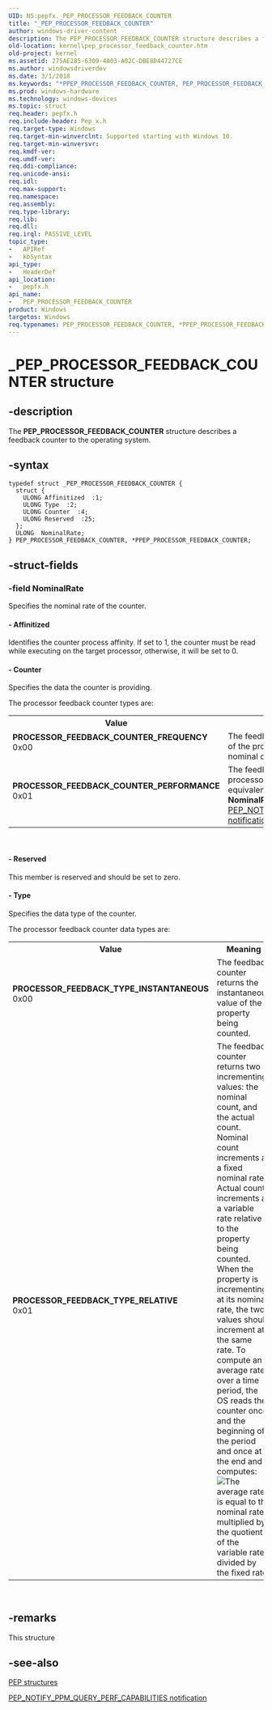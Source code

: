 ```yaml
---
UID: NS:pepfx._PEP_PROCESSOR_FEEDBACK_COUNTER
title: "_PEP_PROCESSOR_FEEDBACK_COUNTER"
author: windows-driver-content
description: The PEP_PROCESSOR_FEEDBACK_COUNTER structure describes a feedback counter to the operating system.
old-location: kernel\pep_processor_feedback_counter.htm
old-project: kernel
ms.assetid: 275AE285-6309-4A03-A02C-DBE8D44727CE
ms.author: windowsdriverdev
ms.date: 3/1/2018
ms.keywords: "*PPEP_PROCESSOR_FEEDBACK_COUNTER, PEP_PROCESSOR_FEEDBACK_COUNTER, PEP_PROCESSOR_FEEDBACK_COUNTER structure [Kernel-Mode Driver Architecture], PPEP_PROCESSOR_FEEDBACK_COUNTER, PPEP_PROCESSOR_FEEDBACK_COUNTER structure pointer [Kernel-Mode Driver Architecture], PROCESSOR_FEEDBACK_COUNTER_FREQUENCY, PROCESSOR_FEEDBACK_COUNTER_PERFORMANCE, PROCESSOR_FEEDBACK_TYPE_INSTANTANEOUS, PROCESSOR_FEEDBACK_TYPE_RELATIVE, _PEP_PROCESSOR_FEEDBACK_COUNTER, kernel.pep_processor_feedback_counter, pepfx/PEP_PROCESSOR_FEEDBACK_COUNTER, pepfx/PPEP_PROCESSOR_FEEDBACK_COUNTER"
ms.prod: windows-hardware
ms.technology: windows-devices
ms.topic: struct
req.header: pepfx.h
req.include-header: Pep_x.h
req.target-type: Windows
req.target-min-winverclnt: Supported starting with Windows 10.
req.target-min-winversvr: 
req.kmdf-ver: 
req.umdf-ver: 
req.ddi-compliance: 
req.unicode-ansi: 
req.idl: 
req.max-support: 
req.namespace: 
req.assembly: 
req.type-library: 
req.lib: 
req.dll: 
req.irql: PASSIVE_LEVEL
topic_type:
-	APIRef
-	kbSyntax
api_type:
-	HeaderDef
api_location:
-	pepfx.h
api_name:
-	PEP_PROCESSOR_FEEDBACK_COUNTER
product: Windows
targetos: Windows
req.typenames: PEP_PROCESSOR_FEEDBACK_COUNTER, *PPEP_PROCESSOR_FEEDBACK_COUNTER
---
```


# _PEP_PROCESSOR_FEEDBACK_COUNTER structure


## -description


The <b>PEP_PROCESSOR_FEEDBACK_COUNTER</b> structure describes a feedback counter to the operating system.


## -syntax


````
typedef struct _PEP_PROCESSOR_FEEDBACK_COUNTER {
  struct {
    ULONG Affinitized  :1;
    ULONG Type  :2;
    ULONG Counter  :4;
    ULONG Reserved  :25;
  };
  ULONG  NominalRate;
} PEP_PROCESSOR_FEEDBACK_COUNTER, *PPEP_PROCESSOR_FEEDBACK_COUNTER;
````


## -struct-fields




### -field NominalRate

Specifies the nominal rate of the counter. 


#### - Affinitized

Identifies the counter process affinity. If set to 1, the counter must be read while executing on the target processor, otherwise, it will be set to 0.


#### - Counter

Specifies the data the counter is providing.


The processor feedback counter types are:



<table>
<tr>
<th>Value</th>
<th>Meaning</th>
</tr>
<tr>
<td width="40%"><a id="PROCESSOR_FEEDBACK_COUNTER_FREQUENCY_"></a><a id="processor_feedback_counter_frequency_"></a><dl>
<dt><b>PROCESSOR_FEEDBACK_COUNTER_FREQUENCY </b></dt>
<dt>0x00</dt>
</dl>
</td>
<td width="60%">
The feedback counter returns the clock speed of the processor. The nominal rate is the nominal clock speed, in MHz.

</td>
</tr>
<tr>
<td width="40%"><a id="PROCESSOR_FEEDBACK_COUNTER_PERFORMANCE"></a><a id="processor_feedback_counter_performance"></a><dl>
<dt><b>PROCESSOR_FEEDBACK_COUNTER_PERFORMANCE</b></dt>
<dt>0x01</dt>
</dl>
</td>
<td width="60%">
The feedback counter returns the current processor performance. The nominal rate is equivalent to the processorâ€™s <b>NominalPerformance</b> (see <a href="https://msdn.microsoft.com/en-us/library/windows/hardware/mt186825">PEP_NOTIFY_PPM_QUERY_PERF_CAPABILITIES notification</a>).

</td>
</tr>
</table>
 


#### - Reserved

This member is reserved and should be set to zero.


#### - Type

Specifies the data type of the counter.


The processor feedback counter data types are:



<table>
<tr>
<th>Value</th>
<th>Meaning</th>
</tr>
<tr>
<td width="40%"><a id="PROCESSOR_FEEDBACK_TYPE_INSTANTANEOUS"></a><a id="processor_feedback_type_instantaneous"></a><dl>
<dt><b>PROCESSOR_FEEDBACK_TYPE_INSTANTANEOUS</b></dt>
<dt>0x00</dt>
</dl>
</td>
<td width="60%">
The feedback counter returns the instantaneous value of the property being counted.

</td>
</tr>
<tr>
<td width="40%"><a id="PROCESSOR_FEEDBACK_TYPE_RELATIVE"></a><a id="processor_feedback_type_relative"></a><dl>
<dt><b>PROCESSOR_FEEDBACK_TYPE_RELATIVE</b></dt>
<dt>0x01</dt>
</dl>
</td>
<td width="60%">
The feedback counter returns two incrementing values: the nominal count, and the actual count. Nominal count increments at a fixed nominal rate. Actual count increments at a variable rate relative to the property being counted. When the property is incrementing at its nominal rate, the two values should increment at the same rate. To compute an average rate over a time period, the OS reads the counter once and the beginning of the period and once at the end and computes:

<img alt="The average rate is equal to the nominal rate multiplied by the quotient of the variable rate divided by the fixed rate." src="../Common/PEP_PROCESSOR_FEEDBACK_COUNTER_equation.png"/>

</td>
</tr>
</table>
 


## -remarks



This structure 




## -see-also

<a href="https://msdn.microsoft.com/478E1AB1-B888-4EC2-A9C3-A33475E499E3">PEP structures</a>



<a href="https://msdn.microsoft.com/en-us/library/windows/hardware/mt186825">PEP_NOTIFY_PPM_QUERY_PERF_CAPABILITIES notification</a>



 

 


